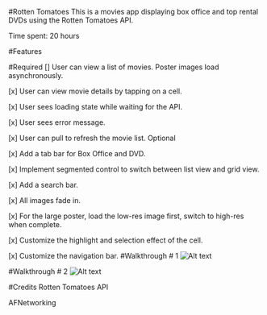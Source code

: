 #Rotten Tomatoes
This is a movies app displaying box office and top rental DVDs using the Rotten Tomatoes API.

Time spent: 20 hours

#Features

#Required
[] User can view a list of movies. Poster images load asynchronously.

[x] User can view movie details by tapping on a cell.

[x] User sees loading state while waiting for the API.

[x] User sees error message.

[x] User can pull to refresh the movie list.
Optional

[x] Add a tab bar for Box Office and DVD.

[x] Implement segmented control to switch between list view and grid view.

[x] Add a search bar.

[x] All images fade in.

[x] For the large poster, load the low-res image first, switch to high-res when complete.

[x] Customize the highlight and selection effect of the cell.

[x] Customize the navigation bar.
#Walkthrough # 1
![Alt text](https://github.com/aftabnaqvi/RottenTomatoes/blob/master/RottenTomatoes-1.gif "cc-flow.jpeg")

#Walkthrough # 2
![Alt text](https://github.com/aftabnaqvi/RottenTomatoes/blob/master/RottenTomatoes-2.gif "cc-flow.jpeg")

#Credits
Rotten Tomatoes API

AFNetworking
